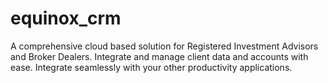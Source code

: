 # equinox_crm
A comprehensive cloud based solution for Registered Investment Advisors and Broker Dealers. Integrate and manage client data and accounts with ease. Integrate seamlessly with your other productivity applications.
